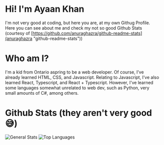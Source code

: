 # Hi! I'm Ayaan Khan
I'm not very good at coding, but here you are, at my own Githug Profile. Here you can see about me and check my not so good Github Stats (courtesy of [https://github.com/anuraghazra/github-readme-stats](anuraghazra "github-readme-stats"))

# Who am I?
I'm a kid from Ontario aspring to be a web developer. Of course, I've already learned HTML, CSS, and Javascript. Relating to Javascript, I've also learned React, Typescript, and React + Typescript. However, I've learned some languages somewhat unrelated to web dev, such as Python, very small amounts of C#, among others.

# Github Stats (they aren't very good 😅)
![General Stats][GeneralStatsWIcons]
![Top Languages][TopLangsCompact]

[GeneralStatsWIcons]: https://github-readme-stats.vercel.app/api?username=TheAyoKhan&show_icons=true
[TopLangsCompact]: https://github-readme-stats.vercel.app/api/top-langs?username=TheAyoKhan&layout=compact
